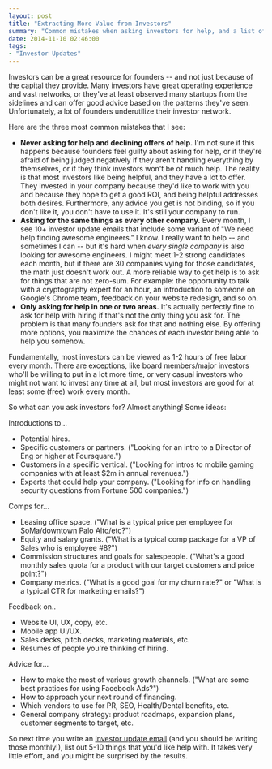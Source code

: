 ```yaml
---
layout: post
title: "Extracting More Value from Investors"
summary: "Common mistakes when asking investors for help, and a list of areas where you should consider asking for help."
date: 2014-11-10 02:46:00
tags:
- "Investor Updates"
---
```


Investors can be a great resource for founders -- and not just because of the capital they provide. Many investors have great operating experience and vast networks, or they've at least observed many startups from the sidelines and can offer good advice based on the patterns they've seen. Unfortunately, a lot of founders underutilize their investor network.

Here are the three most common mistakes that I see:

- **Never asking for help and declining offers of help.** I'm not sure if this happens because founders feel guilty about asking for help, or if they're afraid of being judged negatively if they aren't handling everything by themselves, or if they think investors won't be of much help. The reality is that most investors like being helpful, and they have a lot to offer. They invested in your company because they'd like to work with you and because they hope to get a good ROI, and being helpful addresses both desires. Furthermore, any advice you get is not binding, so if you don't like it, you don't have to use it. It's still your company to run.
- **Asking for the same things as every other company.** Every month, I see 10+ investor update emails that include some variant of "We need help finding awesome engineers." I know. I really want to help -- and sometimes I can -- but it's hard when _every single company_ is also looking for awesome engineers. I might meet 1-2 strong candidates each month, but if there are 30 companies vying for those candidates, the math just doesn't work out. A more reliable way to get help is to ask for things that are not zero-sum. For example: the opportunity to talk with a cryptography expert for an hour, an introduction to someone on Google's Chrome team, feedback on your website redesign, and so on.
- **Only asking for help in one or two areas.** It's actually perfectly fine to ask for help with hiring if that's not the only thing you ask for. The problem is that many founders ask for that and nothing else. By offering more options, you maximize the chances of each investor being able to help you somehow.

Fundamentally, most investors can be viewed as 1-2 hours of free labor every month. There are exceptions, like board members/major investors who'll be willing to put in a lot more time, or very casual investors who might not want to invest any time at all, but most investors are good for at least some (free) work every month.

So what can you ask investors for? Almost anything! Some ideas:

Introductions to...

- Potential hires.
- Specific customers or partners. ("Looking for an intro to a Director of Eng or higher at Foursquare.")
- Customers in a specific vertical. ("Looking for intros to mobile gaming companies with at least $2m in annual revenues.")
- Experts that could help your company. ("Looking for info on handling security questions from Fortune 500 companies.")

Comps for...

- Leasing office space. ("What is a typical price per employee for SoMa/downtown Palo Alto/etc?")
- Equity and salary grants. ("What is a typical comp package for a VP of Sales who is employee #8?")
- Commission structures and goals for salespeople. ("What's a good monthly sales quota for a product with our target customers and price point?")
- Company metrics. ("What is a good goal for my churn rate?" or "What is a typical CTR for marketing emails?")

Feedback on..

- Website UI, UX, copy, etc.
- Mobile app UI/UX.
- Sales decks, pitch decks, marketing materials, etc.
- Resumes of people you're thinking of hiring.

Advice for...

- How to make the most of various growth channels. ("What are some best practices for using Facebook Ads?")
- How to approach your next round of financing. 
- Which vendors to use for PR, SEO, Health/Dental benefits, etc.
- General company strategy: product roadmaps, expansion plans, customer segments to target, etc.

So next time you write an <a href="{{site.url}}investor-update-email-template" target="_blank">investor update email</a> (and you should be writing those monthly!), list out 5-10 things that you'd like help with. It takes very little effort, and you might be surprised by the results.
